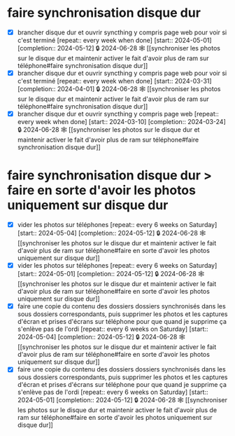 
# faire synchronisation disque dur
- [X] brancher disque dur et ouvrir syncthing y compris page web pour voir si c'est terminé  [repeat:: every week when done]  [start:: 2024-05-01]  [completion:: 2024-05-12] 🔒 2024-06-28 🕸️ [[synchroniser les photos sur le disque dur et maintenir activer le fait d'avoir plus de ram sur téléphone#faire synchronisation disque dur]]
- [X] brancher disque dur et ouvrir syncthing y compris page web pour voir si c'est terminé  [repeat:: every week when done]  [start:: 2024-03-31]  [completion:: 2024-04-01] 🔒 2024-06-28 🕸️ [[synchroniser les photos sur le disque dur et maintenir activer le fait d'avoir plus de ram sur téléphone#faire synchronisation disque dur]]
- [X] brancher disque dur et ouvrir syncthing y compris page web  [repeat:: every week when done]  [start:: 2024-03-10]  [completion:: 2024-03-24] 🔒 2024-06-28 🕸️ [[synchroniser les photos sur le disque dur et maintenir activer le fait d'avoir plus de ram sur téléphone#faire synchronisation disque dur]]
# faire synchronisation disque dur > faire en sorte d'avoir les photos uniquement sur disque dur
- [X] vider les photos sur téléphones  [repeat:: every 6 weeks on Saturday]  [start:: 2024-05-04]  [completion:: 2024-05-12] 🔒 2024-06-28 🕸️ [[synchroniser les photos sur le disque dur et maintenir activer le fait d'avoir plus de ram sur téléphone#faire en sorte d'avoir les photos uniquement sur disque dur]]
- [X] vider les photos sur téléphones  [repeat:: every 6 weeks on Saturday]  [start:: 2024-05-01]  [completion:: 2024-05-12] 🔒 2024-06-28 🕸️ [[synchroniser les photos sur le disque dur et maintenir activer le fait d'avoir plus de ram sur téléphone#faire en sorte d'avoir les photos uniquement sur disque dur]]
- [X] faire une copie du contenu des dossiers dossiers synchronisés dans les sous dossiers correspondants, puis supprimer les photos et les captures d'écran et prises d'écrans sur téléphone pour que quand je supprime ça s'enlève pas de l'ordi  [repeat:: every 6 weeks on Saturday]  [start:: 2024-05-04]  [completion:: 2024-05-12] 🔒 2024-06-28 🕸️ [[synchroniser les photos sur le disque dur et maintenir activer le fait d'avoir plus de ram sur téléphone#faire en sorte d'avoir les photos uniquement sur disque dur]]
- [X] faire une copie du contenu des dossiers dossiers synchronisés dans les sous dossiers correspondants, puis supprimer les photos et les captures d'écran et prises d'écrans sur téléphone pour que quand je supprime ça s'enlève pas de l'ordi  [repeat:: every 6 weeks on Saturday]  [start:: 2024-05-01]  [completion:: 2024-05-12] 🔒 2024-06-28 🕸️ [[synchroniser les photos sur le disque dur et maintenir activer le fait d'avoir plus de ram sur téléphone#faire en sorte d'avoir les photos uniquement sur disque dur]]